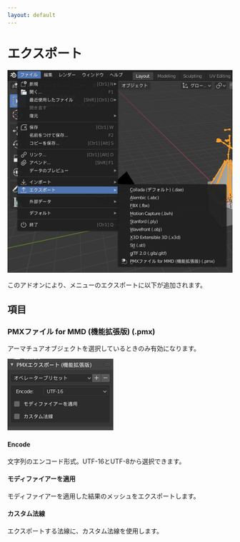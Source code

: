 ```yaml
---
layout: default
---
```

# エクスポート
![エクスポートメニュー](/assets/image/features/UI_manual_export.png)

このアドオンにより、メニューのエクスポートに以下が追加されます。

## 項目

### PMXファイル for MMD (機能拡張版) (.pmx)
アーマチュアオブジェクトを選択しているときのみ有効になります。

![エクスポートパラメータ](/assets/image/features/UI_manual_exporter_parameters.png)

#### Encode
文字列のエンコード形式。UTF-16とUTF-8から選択できます。

#### モディファイアーを適用
モディファイアーを適用した結果のメッシュをエクスポートします。

#### カスタム法線
エクスポートする法線に、カスタム法線を使用します。
